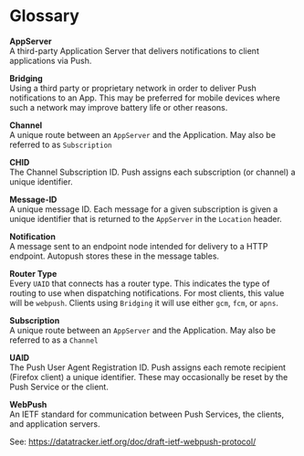 # Glossary

<div class="glossary">

**AppServer**  
A third-party Application Server that delivers notifications to client
applications via Push.

**Bridging**  
Using a third party or proprietary network in order to deliver Push
notifications to an App. This may be preferred for mobile devices where
such a network may improve battery life or other reasons.

**Channel**  
A unique route between an `AppServer` and the Application. May also be
referred to as `Subscription`

**CHID**  
The Channel Subscription ID. Push assigns each subscription (or channel)
a unique identifier.

**Message-ID**  
A unique message ID. Each message for a given subscription is given a
unique identifier that is returned to the `AppServer` in the `Location`
header.

**Notification**  
A message sent to an endpoint node intended for delivery to a HTTP
endpoint. Autopush stores these in the message tables.

**Router Type**  
Every `UAID` that connects has a router type. This indicates the type of
routing to use when dispatching notifications. For most clients, this
value will be `webpush`. Clients using `Bridging` it will use either
`gcm`, `fcm`, or `apns`.

**Subscription**  
A unique route between an `AppServer` and the Application. May also be
referred to as a `Channel`

**UAID**  
The Push User Agent Registration ID. Push assigns each remote recipient
(Firefox client) a unique identifier. These may occasionally be reset by
the Push Service or the client.

**WebPush**  
An IETF standard for communication between Push Services, the clients,
and application servers.

See: <https://datatracker.ietf.org/doc/draft-ietf-webpush-protocol/>

</div>
